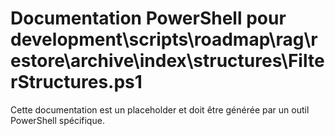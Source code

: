 # Documentation PowerShell pour development\scripts\roadmap\rag\restore\archive\index\structures\FilterStructures.ps1

Cette documentation est un placeholder et doit être générée par un outil PowerShell spécifique.
